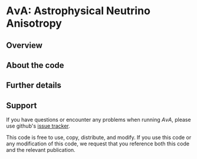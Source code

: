 A&#957;A: Astrophysical Neutrino Anisotropy
=

## Overview

## About the code

## Further details

## Support
If you have questions or encounter any problems when running *A&#957;A*, please use github's [issue tracker](https://github.com/PeterDenton/AvA/issues).

This code is free to use, copy, distribute, and modify.
If you use this code or any modification of this code, we request that you reference both this code and the relevant publication.
